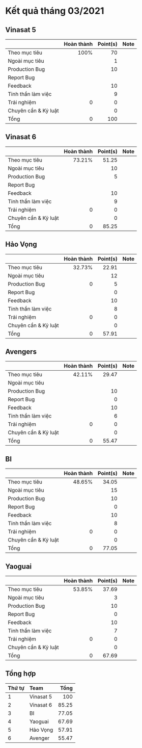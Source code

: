 # Kết quả tháng 03/2021

## Vinasat 5

|                  | Hoàn thành | Point(s) | Note |
| :---             |    ----:   |  ---: | :--- |
| Theo mục tiêu    | 100% | 70 | |
| Ngoài mục tiêu   |        |  1    | |
| Production Bug   |        | 10     | |
| Report Bug       |        |        | |
| Feedback         |        | 10     | |
| Tinh thần làm việc|       | 9      | |
| Trải nghiệm      | 0      | 0      | |
| Chuyên cần & Kỷ luật      |        | 0     | |
| Tổng             | 0      | 100  | |

## Vinasat 6

|                  | Hoàn thành | Point(s) | Note |
| :---             |    ----:   |  ---: | :--- |
| Theo mục tiêu    | 73.21% | 51.25 | |
| Ngoài mục tiêu   |        | 10     | |
| Production Bug   |        |  5    | |
| Report Bug       |        |       | |
| Feedback         |        | 10     | |
| Tinh thần làm việc|       | 9     | |
| Trải nghiệm      | 0      | 0      | |
| Chuyên cần & Kỷ luật         |        | 0     | |
| Tổng             | 0      | 85.25  | |

## Hảo Vọng

|                  | Hoàn thành | Point(s) | Note |
| :---             |    ----:   |  ---: | :--- |
| Theo mục tiêu    | 32.73% | 22.91 | | 
| Ngoài mục tiêu   |        | 12     | |
| Production Bug   | 0      | 5     | |
| Report Bug       |        | 0      | |
| Feedback         |        | 10     | |
| Tinh thần làm việc|       | 8     | |
| Trải nghiệm      | 0      | 0   | |
| Chuyên cần & Kỷ luật         |        | 0     | |
| Tổng             | 0      | 57.91  | |

## Avengers

|                  | Hoàn thành | Point(s) | Note |
| :---             |    ----:   |  ---: | :--- |
| Theo mục tiêu    | 42.11%    | 29.47     | |
| Ngoài mục tiêu   |        |        | |
| Production Bug   |        | 10     | |
| Report Bug       |        |  0     | |
| Feedback         |        | 10     | |
| Tinh thần làm việc|       | 6      | |
| Trải nghiệm      | 0      | 0      | |
| Chuyên cần & Kỷ luật         |        | 0     | |
| Tổng             | 0      | 55.47  | |

## BI

|                  | Hoàn thành | Point(s) | Note |
| :---             |    ----:   |  ---: | :--- |
| Theo mục tiêu    | 48.65%    | 34.05     | |
| Ngoài mục tiêu   |        |   15     | |
| Production Bug   |        | 10     | |
| Report Bug       |        |  0     | |
| Feedback         |        | 10     | |
| Tinh thần làm việc|       | 8      | |
| Trải nghiệm      | 0      | 0      | |
| Chuyên cần & Kỷ luật         |        | 0     | |
| Tổng             | 0      | 77.05  | |

## Yaoguai

|                  | Hoàn thành | Point(s) | Note |
| :---             |    ----:   |  ---: | :--- |
| Theo mục tiêu    | 53.85%    | 37.69     | |
| Ngoài mục tiêu   |        |   3     | |
| Production Bug   |        | 10     | |
| Report Bug       |        |  0     | |
| Feedback         |        | 10     | |
| Tinh thần làm việc|       | 7      | |
| Trải nghiệm      | 0      | 0      | |
| Chuyên cần & Kỷ luật         |        | 0     | |
| Tổng             | 0      | 67.69  | |

## Tổng hợp

| Thứ tự | Team | Tổng | 
| :--- | :--- | ---:     |
| 1 | Vinasat 5 | 100 |
| 2 | Vinasat 6 | 85.25 |
| 3 | BI   | 77.05    |
| 4 | Yaoguai   | 67.69    |
| 5 | Hảo Vọng  | 57.91 |
| 6 | Avenger   | 55.47    |


